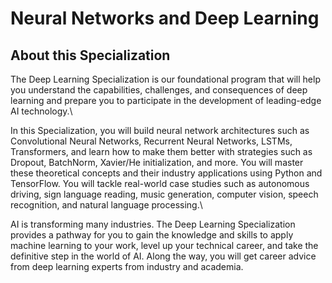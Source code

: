 # Neural Networks and Deep Learning
## About this Specialization
The Deep Learning Specialization is our foundational program that will help you understand the capabilities, challenges, and consequences of deep learning and prepare you to participate in the development of leading-edge AI technology.\

In this Specialization, you will build neural network architectures such as Convolutional Neural Networks, Recurrent Neural Networks, LSTMs, Transformers, and learn how to make them better with strategies such as Dropout, BatchNorm, Xavier/He initialization, and more. You will master these theoretical concepts and their industry applications using Python and TensorFlow. You will tackle real-world case studies such as autonomous driving, sign language reading, music generation, computer vision, speech recognition, and natural language processing.\

AI is transforming many industries. The Deep Learning Specialization provides a pathway for you to gain the knowledge and skills to apply machine learning to your work, level up your technical career, and take the definitive step in the world of AI. Along the way, you will get career advice from deep learning experts from industry and academia.
